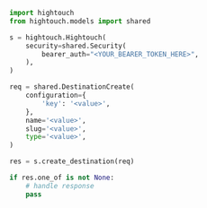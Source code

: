 <!-- Start SDK Example Usage [usage] -->
```python
import hightouch
from hightouch.models import shared

s = hightouch.Hightouch(
    security=shared.Security(
        bearer_auth="<YOUR_BEARER_TOKEN_HERE>",
    ),
)

req = shared.DestinationCreate(
    configuration={
        'key': '<value>',
    },
    name='<value>',
    slug='<value>',
    type='<value>',
)

res = s.create_destination(req)

if res.one_of is not None:
    # handle response
    pass
```
<!-- End SDK Example Usage [usage] -->